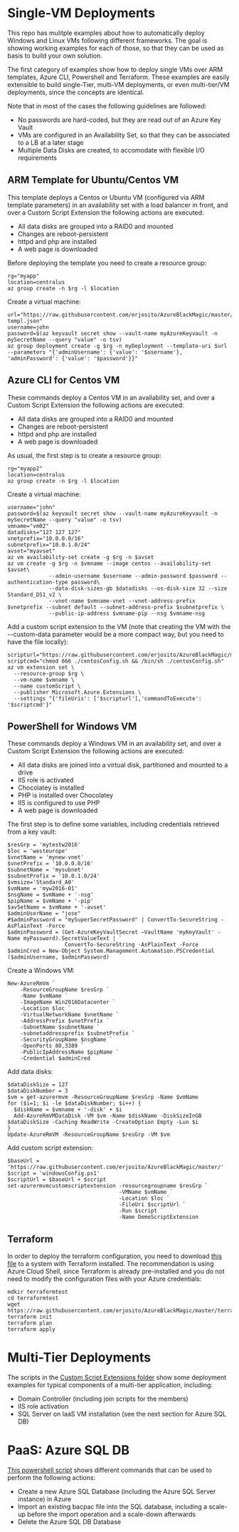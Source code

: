 # Single-VM Deployments

This repo has mulitple examples about how to automatically deploy Windows and Linux VMs following different frameworks. The goal is showing working examples for each of those, so that they can be used as basis to build your own solution.

The first category of examples show how to deploy single VMs over ARM templates, Azure CLI, Powershell and Terraform. These examples are easily extensible to build single-Tier, multi-VM deployments, or even multi-tier/VM deployments, since the concepts are identical.

Note that in most of the cases the following guidelines are followed:

* No passwords are hard-coded, but they are read out of an Azure Key Vault
* VMs are configured in an Availability Set, so that they can be associated to a LB at a later stage
* Multiple Data Disks are created, to accomodate with flexible I/O requirements


## ARM Template for Ubuntu/Centos VM

This template deploys a Centos or Ubuntu VM (configured via ARM template parameters) in an availability set with a load balancer in front, and over a Custom Script Extension the following actions are executed:

* All data disks are grouped into a RAID0 and mounted
* Changes are reboot-persistent
* httpd and php are installed
* A web page is downloaded

Before deploying the template you need to create a resource group:

```
rg="myapp"
location=centralus
az group create -n $rg -l $location
```

Create a virtual machine:

```
url="https://raw.githubusercontent.com/erjosito/AzureBlackMagic/master/genericLinuxVM-templ.json"
username=john
password=$(az keyvault secret show --vault-name myAzureKeyvault -n mySecretName --query "value" -o tsv)
az group deployment create -g $rg -n myDeployment --template-uri $url --parameters "{'adminUsername': {'value': '$username'}, 'adminPassword': {'value': '$password'}}"
```

## Azure CLI for Centos VM

These commands deploy a Centos VM in an availability set, and over a Custom Script Extension the following actions are executed:

* All data disks are grouped into a RAID0 and mounted
* Changes are reboot-persistent
* httpd and php are installed
* A web page is downloaded

As usual, the first step is to create a resource group:

```
rg="myapp2"
location=centralus
az group create -n $rg -l $location
```

Create a virtual machine:

```
username="john"
password=$(az keyvault secret show --vault-name myAzureKeyvault -n mySecretName --query "value" -o tsv)
vmname="vm02"
datadisks="127 127 127"
vnetprefix="10.0.0.0/16"
subnetprefix="10.0.1.0/24"
avset="myavset"
az vm availability-set create -g $rg -n $avset
az vm create -g $rg -n $vmname --image centos --availability-set $avset\
             --admin-username $username --admin-password $password --authentication-type password\
             --data-disk-sizes-gb $datadisks --os-disk-size 32 --size Standard_DS1_v2 \
             --vnet-name $vmname-vnet --vnet-address-prefix $vnetprefix --subnet default --subnet-address-prefix $subnetprefix \
             --public-ip-address $vmname-pip --nsg $vmname-nsg
```

Add a custom script extension to the VM (note that creating the VM with the --custom-data parameter would be a more compact way, but you need to have the file locally):

```
scripturl="https://raw.githubusercontent.com/erjosito/AzureBlackMagic/master/centosConfig.sh"
scriptcmd="chmod 666 ./centosConfig.sh && /bin/sh ./centosConfig.sh"
az vm extension set \
  --resource-group $rg \
  --vm-name $vmname \
  --name customScript \
  --publisher Microsoft.Azure.Extensions \
  --settings "{'fileUris': ['$scripturl'],'commandToExecute': '$scriptcmd'}"
```

## PowerShell for Windows VM

These commands deploy a Windows VM in an availability set, and over a Custom Script Extension the following actions are executed:

* All data disks are joined into a virtual disk, partitioned and mounted to a drive
* IIS role is activated
* Chocolatey is installed
* PHP is installed over Chocolatey
* IIS is configured to use PHP
* A web page is downloaded

The first step is to define some variables, including credentials retrieved from a key vault:

```
$resGrp = 'mytestw2016'
$loc = 'westeurope' 
$vnetName = 'mynew-vnet'
$vnetPrefix = '10.0.0.0/16'
$subnetName = 'mysubnet'
$subnetPrefix = '10.0.1.0/24'
$vmsize='Standard_A0'
$vmName = 'myw2016-01'
$nsgName = $vmName + '-nsg'
$pipName = $vmName + '-pip'
$avSetName = $vmName + '-avset'
$adminUserName = "jose"
#$adminPassword = "mySuperSecretPassword" | ConvertTo-SecureString -AsPlainText -Force
$adminPassword = (Get-AzureKeyVaultSecret –VaultName 'myKeyVault' -Name myPassword).SecretValueText | `
                  ConvertTo-SecureString -AsPlainText -Force
$adminCred = New-Object System.Management.Automation.PSCredential ($adminUsername, $adminPassword)
```

Create a Windows VM:

```
New-AzureRmVm `
    -ResourceGroupName $resGrp `
    -Name $vmName `
    -ImageName Win2016Datacenter `
    -Location $loc `
    -VirtualNetworkName $vnetName `
    -AddressPrefix $vnetPrefix `
    -SubnetName $subnetName `
    -subnetaddressprefix $subnetPrefix `
    -SecurityGroupName $nsgName `
    -OpenPorts 80,3389 `
    -PublicIpAddressName $pipName `
    -Credential $adminCred
```

Add data disks:

```
$dataDiskSize = 127
$dataDiskNumber = 3
$vm = get-azurermvm -ResourceGroupName $resGrp -Name $vmName
for ($i=1; $i -le $dataDiskNumber; $i++) {
  $diskName = $vmname + '-disk' + $i
  Add-AzureRmVMDataDisk -VM $vm -Name $diskName -DiskSizeInGB $dataDiskSize -Caching ReadWrite -CreateOption Empty -Lun $i
}
Update-AzureRmVM -ResourceGroupName $resGrp -VM $vm
```

Add custom script extension:

```
$baseUrl = 'https://raw.githubusercontent.com/erjosito/AzureBlackMagic/master/'
$script = 'windowsConfig.ps1'
$scriptUrl = $baseUrl + $script
set-azurermvmcustomscriptextension -resourcegroupname $resGrp `
                                   -VMName $vmName `
                                   -Location $loc `
                                   -FileUri $scriptUrl `
                                   -Run $script `
                                   -Name DemoScriptExtension
```

## Terraform

In order to deploy the terraform configuration, you need to download [this file](https://github.com/erjosito/AzureBlackMagic/blob/master/terraform/linuxvm/linuxvm.tf) to a system with Terraform installed. The recommendation is using Azure Cloud Shell, since Terraform is already pre-installed and you do not need to modify the configuration files with your Azure credentials:

```
mdkir terraformtest
cd terraformtest
wget https://raw.githubusercontent.com/erjosito/AzureBlackMagic/master/terraform/linuxvm/linuxvm.tf
terraform init
terraform plan
terraform apply
```


# Multi-Tier Deployments

The scripts in the [Custom Script Extensions folder](https://github.com/erjosito/AzureBlackMagic/tree/master/CustomScriptExtensions) show some deployment examples for typical components of a multi-tier application, including:

* Domain Controller (including join scripts for the members)
* IIS role activation
* SQL Server on IaaS VM installation (see the next section for Azure SQL DB)


# PaaS: Azure SQL DB

[This powershell script](https://github.com/erjosito/AzureBlackMagic/blob/master/azureSQLdb.ps1) shows different commands that can be used to perform the following actions:

* Create a new Azure SQL Database (including the Azure SQL Server instance) in Azure
* Import an existing bacpac file into the SQL database, including a scale-up before the import operation and a scale-down afterwards
* Delete the Azure SQL DB Database